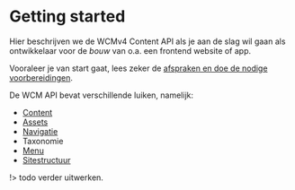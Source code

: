 # Getting started

Hier beschrijven we de WCMv4 Content API als je aan de slag wil gaan als ontwikkelaar voor de *bouw* van o.a. een frontend website of app.

Vooraleer je van start gaat, lees zeker de [afspraken en doe de nodige voorbereidingen](/wcmv4/content/preparation).

De WCM API bevat verschillende luiken, namelijk: 

* [Content](/wcmv4/content/content)
* [Assets](/wcmv4/content/assets)
* [Navigatie](/wcmv4/content/navigation)
* Taxonomie
* [Menu](/wcmv4/content/navigation-menu)
* [Sitestructuur](/wcmv4/content/navigation-sitestructure)

!> todo verder uitwerken.
